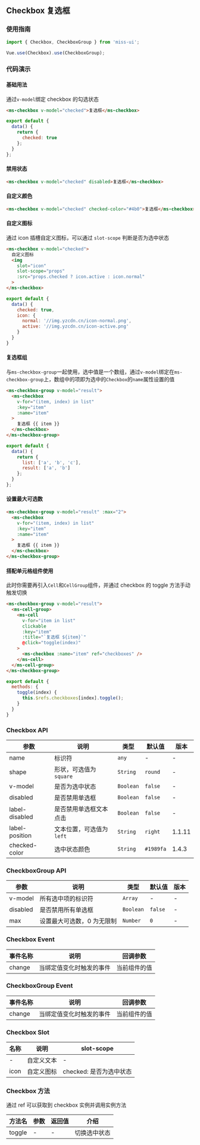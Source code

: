 ## Checkbox 复选框

### 使用指南
``` javascript
import { Checkbox, CheckboxGroup } from 'miss-ui';

Vue.use(Checkbox).use(CheckboxGroup);
```

### 代码演示

#### 基础用法

通过`v-model`绑定 checkbox 的勾选状态

```html
<ms-checkbox v-model="checked">复选框</ms-checkbox>
```

```javascript
export default {
  data() {
    return {
      checked: true
    };
  }
};
```

#### 禁用状态

```html
<ms-checkbox v-model="checked" disabled>复选框</ms-checkbox>
```

#### 自定义颜色

```html
<ms-checkbox v-model="checked" checked-color="#4b0">复选框</ms-checkbox>
```

#### 自定义图标

通过 icon 插槽自定义图标，可以通过 `slot-scope` 判断是否为选中状态

```html
<ms-checkbox v-model="checked">
  自定义图标
  <img
    slot="icon"
    slot-scope="props"
    :src="props.checked ? icon.active : icon.normal"
  >
</ms-checkbox>
```

```js
export default {
  data() {
    checked: true,
    icon: {
      normal: '//img.yzcdn.cn/icon-normal.png',
      active: '//img.yzcdn.cn/icon-active.png'
    }
  }
}
```

#### 复选框组

与`ms-checkbox-group`一起使用，选中值是一个数组，通过`v-model`绑定在`ms-checkbox-group`上，数组中的项即为选中的`Checkbox`的`name`属性设置的值

```html
<ms-checkbox-group v-model="result">
  <ms-checkbox
    v-for="(item, index) in list"
    :key="item"
    :name="item"
  >
    复选框 {{ item }}
  </ms-checkbox>
</ms-checkbox-group>
```

```javascript
export default {
  data() {
    return {
      list: ['a', 'b', 'c'],
      result: ['a', 'b']
    };
  }
};
```

#### 设置最大可选数

```html
<ms-checkbox-group v-model="result" :max="2">
  <ms-checkbox
    v-for="(item, index) in list"
    :key="item"
    :name="item"
  >
    复选框 {{ item }}
  </ms-checkbox>
</ms-checkbox-group>
```

#### 搭配单元格组件使用

此时你需要再引入`Cell`和`CellGroup`组件，并通过 checkbox 的 toggle 方法手动触发切换

```html
<ms-checkbox-group v-model="result">
  <ms-cell-group>
    <ms-cell
      v-for="item in list"
      clickable
      :key="item"
      :title="`复选框 ${item}`"
      @click="toggle(index)"
    >
      <ms-checkbox :name="item" ref="checkboxes" />
    </ms-cell>
  </ms-cell-group>
</ms-checkbox-group>
```

```js
export default {
  methods: {
    toggle(index) {
      this.$refs.checkboxes[index].toggle();
    }
  }
}
```

### Checkbox API

| 参数 | 说明 | 类型 | 默认值 | 版本 |
|------|------|------|------|------|
| name | 标识符 | `any` | - | - |
| shape | 形状，可选值为 `square` | `String` | `round` | - |
| v-model | 是否为选中状态 | `Boolean` | `false` | - |
| disabled | 是否禁用单选框 | `Boolean` | `false` | - |
| label-disabled | 是否禁用单选框文本点击 | `Boolean` | `false` | - |
| label-position | 文本位置，可选值为 `left` | `String` | `right` | 1.1.11 |
| checked-color | 选中状态颜色 | `String` | `#1989fa` | 1.4.3 |

### CheckboxGroup API

| 参数 | 说明 | 类型 | 默认值 | 版本 |
|------|------|------|------|------|
| v-model | 所有选中项的标识符 | `Array` | - | - |
| disabled | 是否禁用所有单选框 | `Boolean` | `false` | - |
| max | 设置最大可选数，0 为无限制 | `Number` | `0` | - |

### Checkbox Event

| 事件名称 | 说明 | 回调参数 |
|------|------|------|
| change | 当绑定值变化时触发的事件 | 当前组件的值 |

### CheckboxGroup Event

| 事件名称 | 说明 | 回调参数 |
|------|------|------|
| change | 当绑定值变化时触发的事件 | 当前组件的值 |

### Checkbox Slot

| 名称 | 说明 | slot-scope |
|------|------|------|
| - | 自定义文本 | - |
| icon | 自定义图标 | checked: 是否为选中状态 |

### Checkbox 方法

通过 ref 可以获取到 checkbox 实例并调用实例方法

| 方法名 | 参数 | 返回值 | 介绍 |
|------|------|------|------|
| toggle | - | - | 切换选中状态 |

